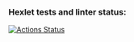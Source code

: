 ### Hexlet tests and linter status:
[![Actions Status](https://github.com/Maksim1509/layout-designer-project-lvl1/workflows/hexlet-check/badge.svg)](https://github.com/Maksim1509/layout-designer-project-lvl1/actions)